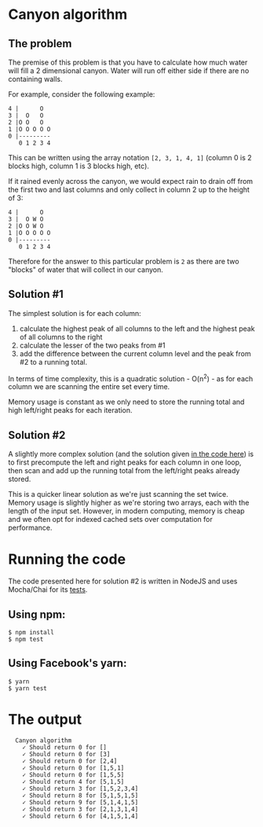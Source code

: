 # Canyon algorithm

## The problem

The premise of this problem is that you have to calculate how much water will fill a 2 dimensional canyon. Water will run off either side if there are no containing walls.

For example, consider the following example:

```
4 |      O
3 |  O   O
2 |O O   O
1 |O O O O O
0 |---------
   0 1 2 3 4
```

This can be written using the array notation `[2, 3, 1, 4, 1]` (column 0 is 2 blocks high, column 1 is 3 blocks high, etc). 

If it rained evenly across the canyon, we would expect rain to drain off from the first two and last columns and only collect in column 2 up to the height of 3:

```
4 |      O
3 |  O W O
2 |O O W O
1 |O O O O O
0 |---------
   0 1 2 3 4
```

Therefore for the answer to this particular problem is `2` as there are two "blocks" of water that will collect in our canyon.

## Solution #1

The simplest solution is for each column:

1. calculate the highest peak of all columns to the left and the highest peak of all columns to the right
2. calculate the lesser of the two peaks from #1
3. add the difference between the current column level and the peak from #2 to a running total.

In terms of time complexity, this is a quadratic solution - O(n<sup>2</sup>) - as for each column we are scanning the entire set every time.

Memory usage is constant as we only need to store the running total and high left/right peaks for each iteration.

## Solution #2

A slightly more complex solution (and the solution given [in the code here](https://github.com/preinvent/canyon/blob/master/canyon.js)) is to first precompute the left and right peaks for each column in one loop, then scan and add up the running total from the left/right peaks already stored.

This is a quicker linear solution as we're just scanning the set twice. Memory usage is slightly higher as we're storing two arrays, each with the length of the input set. However, in modern computing, memory is cheap and we often opt for indexed cached sets over computation for performance.

# Running the code

The code presented here for solution #2 is written in NodeJS and uses Mocha/Chai for its [tests](https://github.com/preinvent/canyon/blob/master/canyon.spec.js).

## Using npm:

```
$ npm install
$ npm test
```

## Using Facebook's yarn:

```
$ yarn
$ yarn test
```

# The output

```
  Canyon algorithm
    ✓ Should return 0 for []
    ✓ Should return 0 for [3]
    ✓ Should return 0 for [2,4]
    ✓ Should return 0 for [1,5,1]
    ✓ Should return 0 for [1,5,5]
    ✓ Should return 4 for [5,1,5]
    ✓ Should return 3 for [1,5,2,3,4]
    ✓ Should return 8 for [5,1,5,1,5]
    ✓ Should return 9 for [5,1,4,1,5]
    ✓ Should return 3 for [2,1,3,1,4]
    ✓ Should return 6 for [4,1,5,1,4]
 ```
